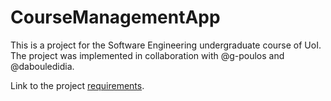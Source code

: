 # CourseManagementApp

This is a project for the Software Engineering undergraduate course of UoI. \
The project was implemented in collaboration with @g-poulos and @dabouledidia.

Link to the project [requirements](/Requirements). 


